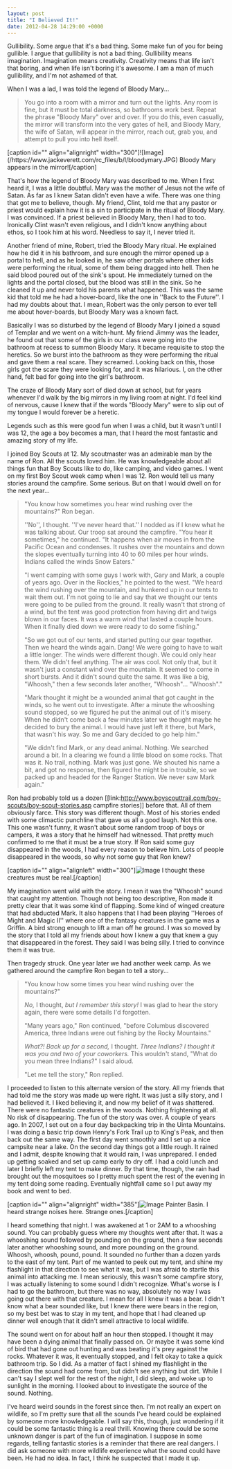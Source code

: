 ```yaml
---
layout: post
title: "I Believed It!"
date: 2012-04-28 14:29:00 +0000
---
```

Gullibility. Some argue that it's a bad thing. Some make fun of you for being gullible. I argue that gullibility is not a bad thing. Gullibility means imagination. Imagination means creativity. Creativity means that life isn't that boring, and when life isn't boring it's awesome. I am a man of much gullibility, and I'm not ashamed of that.

When I was a lad, I was told the legend of Bloody Mary...
<blockquote>You go into a room with a mirror and turn out the lights. Any room is fine, but it must be total darkness, so bathrooms work best. Repeat the phrase "Bloody Mary" over and over. If you do this, even casually, the mirror will transform into the very gates of hell, and Bloody Mary, the wife of Satan, will appear in the mirror, reach out, grab you, and attempt to pull you into hell itself.</blockquote>
[caption id="" align="alignright" width="300"]![Image](/https://www.jackeverett.com/rc_files/b/l/bloodymary.JPG) Bloody Mary appears in the mirror![/caption]

That's how the legend of Bloody Mary was described to me. When I first heard it, I was a little doubtful. Mary was the mother of Jesus not the wife of Satan. As far as I knew Satan didn't even have a wife. There was one thing that got me to believe, though. My friend, Clint, told me that any pastor or priest would explain how it is a sin to participate in the ritual of Bloody Mary. I was convinced. If a priest believed in Bloody Mary, then I had to too. Ironically Clint wasn't even religious, and I didn't know anything about ethos, so I took him at his word. Needless to say it, I never tried it.

Another friend of mine, Robert, tried the Bloody Mary ritual. He explained how he did it in his bathroom, and sure enough the mirror opened up a portal to hell, and as he looked in, he saw other portals where other kids were performing the ritual, some of them being dragged into hell. Then he said blood poured out of the sink's spout. He immediately turned on the lights and the portal closed, but the blood was still in the sink. So he cleaned it up and never told his parents what happened. This was the same kid that told me he had a hover-board, like the one in ''Back to the Future''. I had my doubts about that. I mean, Robert was the only person to ever tell me about hover-boards, but Bloody Mary was a known fact.

Basically I was so disturbed by the legend of Bloody Mary I joined a squad of Templar and we went on a witch-hunt. My friend Jimmy was the leader, he found out that some of the girls in our class were going into the bathroom at recess to summon Bloody Mary. It became requisite to stop the heretics. So we burst into the bathroom as they were performing the ritual and gave them a real scare. They screamed. Looking back on this, those girls got the scare they were looking for, and it was hilarious. I, on the other hand, felt bad for going into the girl's bathroom.

The craze of Bloody Mary sort of died down at school, but for years whenever I'd walk by the big mirrors in my living room at night. I'd feel kind of nervous, cause I knew that if the words "Bloody Mary" were to slip out of my tongue I would forever be a heretic.

Legends such as this were good fun when I was a child, but it wasn't until I was 12, the age a boy becomes a man, that I heard the most fantastic and amazing story of my life.

I joined Boy Scouts at 12. My scoutmaster was an admirable man by the name of Ron. All the scouts loved him. He was knowledgeable about all things fun that Boy Scouts like to do, like camping, and video games. I went on my first Boy Scout week camp when I was 12. Ron would tell us many stories around the campfire. Some serious. But on that I would dwell on for the next year...
<blockquote>"You know how sometimes you hear wind rushing over the mountains?" Ron began.

''No'', I thought. ''I've never heard that.'' I nodded as if I knew what he was talking about. Our troop sat around the campfire.
"You hear it sometimes," he continued. "It happens when air moves in from the Pacific Ocean and condenses. It rushes over the mountains and down the slopes eventually turning into 40 to 60 miles per hour winds. Indians called the winds Snow Eaters."

"I went camping with some guys I work with, Gary and Mark, a couple of years ago. Over in the Rockies," he pointed to the west. "We heard the wind rushing over the mountain, and hunkered up in our tents to wait them out. I'm not going to lie and say that we thought our tents were going to be pulled from the ground. It really wasn't that strong of a wind, but the tent was good protection from having dirt and twigs blown in our faces. It was a warm wind that lasted a couple hours. When it finally died down we were ready to do some fishing."

"So we got out of our tents, and started putting our gear together. Then we heard the winds again. Dang! We were going to have to wait a little longer. The winds were different though. We could only hear them. We didn't feel anything. The air was cool. Not only that, but it wasn't just a constant wind over the mountain. It seemed to come in short bursts. And it didn't sound quite the same. It was like a big, "Whoosh," then a few seconds later another, "Whoosh"... "Whoosh"."

"Mark thought it might be a wounded animal that got caught in the winds, so he went out to investigate. After a minute the whooshing sound stopped, so we figured he put the animal out of it's misery. When he didn't come back a few minutes later we thought maybe he decided to bury the animal. I would have just left it there, but Mark, that wasn't his way. So me and Gary decided to go help him."

"We didn't find Mark, or any dead animal. Nothing. We searched around a bit. In a clearing we found a little blood on some rocks. That was it. No trail, nothing. Mark was just gone. We shouted his name a bit, and got no response, then figured he might be in trouble, so we packed up and headed for the Ranger Station. We never saw Mark again."</blockquote>
Ron had probably told us a dozen [[link:http://www.boyscouttrail.com/boy-scouts/boy-scout-stories.asp campfire stories]] before that. All of them obviously farce. This story was different though. Most of his stories ended with some climactic punchline that gave us all a good laugh. Not this one. This one wasn't funny, it wasn't about some random troop of boys or campers, it was a story that he himself had witnessed. That pretty much confirmed to me that it must be a true story. If Ron said some guy disappeared in the woods, I had every reason to believe him. Lots of people disappeared in the woods, so why not some guy that Ron knew?

[caption id="" align="alignleft" width="300"]![Image](/https://www.jackeverett.com/rc_files/g/r/griffin.JPG) I thought these creatures must be real.[/caption]

My imagination went wild with the story. I mean it was the "Whoosh" sound that caught my attention. Though not being too descriptive, Ron made it pretty clear that it was some kind of flapping. Some kind of winged creature that had abducted Mark. It also happens that I had been playing ''Heroes of Might and Magic II'' where one of the fantasy creatures in the game was a Griffin. A bird strong enough to lift a man off he ground. I was so moved by the story that I told all my friends about how I knew a guy that knew a guy that disappeared in the forest. They said I was being silly. I tried to convince them it was true.

Then tragedy struck. One year later we had another week camp. As we gathered around the campfire Ron began to tell a story...
<blockquote>"You know how some times you hear wind rushing over the mountains?"

<em>No,</em> I thought, <em>but I remember this story!</em> I was glad to hear the story again, there were some details I'd forgotten.

"Many years ago," Ron continued, "before Columbus discovered America, three Indians were out fishing by the Rocky Mountains."

<em>What?! Back up for a second,</em> I thought. <em>Three Indians? I thought it was you and two of your coworkers.</em> This wouldn't stand, "What do you mean three Indians?" I said aloud.

"Let me tell the story," Ron replied.</blockquote>
I proceeded to listen to this alternate version of the story. All my friends that had told me the story was made up were right. It was just a silly story, and I had believed it. I liked believing it, and now my belief of it was shattered. There were no fantastic creatures in the woods. Nothing frightening at all. No risk of disappearing. The fun of the story was over.
A couple of years ago. In 2007, I set out on a four day backpacking trip in the Uinta Mountains. I was doing a basic trip down Henry's Fork Trail up to King's Peak, and then back out the same way. The first day went smoothly and I set up a nice campsite near a lake. On the second day things got a little rough. It rained and I admit, despite knowing that it would rain, I was unprepared. I ended up getting soaked and set up camp early to dry off. I had a cold lunch and later I briefly left my tent to make dinner. By that time, though, the rain had brought out the mosquitoes so I pretty much spent the rest of the evening in my tent doing some reading. Eventually nightfall came so I put away my book and went to bed.

[caption id="" align="alignright" width="385"]![Image](/https://www.jackeverett.com/rc_files/p/a/painterbasin.JPG) Painter Basin. I heard strange noises here. Strange ones.[/caption]

I heard something that night. I was awakened at 1 or 2AM to a whooshing sound. You can probably guess where my thoughts went after that. It was a whooshing sound followed by pounding on the ground, then a few seconds later another whooshing sound, and more pounding on the ground. Whoosh, whoosh, pound, pound. It sounded no further than a dozen yards to the east of my tent. Part of me wanted to peek out my tent, and shine my flashlight in that direction to see what it was, but I was afraid to startle this animal into attacking me. I mean seriously, this wasn't some campfire story, I was actually listening to some sound I didn't recognize. What's worse is I had to go the bathroom, but there was no way, absolutely no way I was going out there with that creature. I mean for all I knew it was a bear. I didn't know what a bear sounded like, but I knew there were bears in the region, so my best bet was to stay in my tent, and hope that I had cleaned up dinner well enough that it didn't smell attractive to local wildlife.

The sound went on for about half an hour then stopped. I thought it may have been a dying animal that finally passed on. Or maybe it was some kind of bird that had gone out hunting and was beating it's prey against the rocks. Whatever it was, it eventually stopped, and I felt okay to take a quick bathroom trip. So I did. As a matter of fact I shined my flashlight in the direction the sound had come from, but didn't see anything but dirt. While I can't say I slept well for the rest of the night, I did sleep, and woke up to sunlight in the morning. I looked about to investigate the source of the sound. Nothing.

I've heard weird sounds in the forest since then. I'm not really an expert on wildlife, so I'm pretty sure that all the sounds I've heard could be explained by someone more knowledgeable. I will say this, though, just wondering if it could be some fantastic thing is a real thrill. Knowing there could be some unknown danger is part of the fun of imagination. I suppose in some regards, telling fantastic stories is a reminder that there are real dangers. I did ask someone with more wildlife experience what the sound could have been. He had no idea. In fact, I think he suspected that I made it up.

